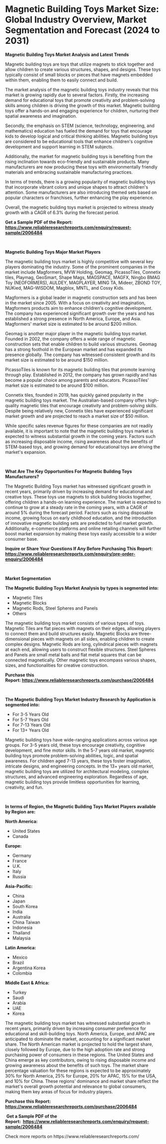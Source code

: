 <p><h1>Magnetic Building Toys Market Size: Global Industry Overview, Market Segmentation and Forecast (2024 to 2031)</h1></p><p><strong>Magnetic Building Toys Market Analysis and Latest Trends</strong></p>
<p><p>Magnetic building toys are toys that utilize magnets to stick together and allow children to create various structures, shapes, and designs. These toys typically consist of small blocks or pieces that have magnets embedded within them, enabling them to easily connect and build.</p><p>The market analysis of the magnetic building toys industry reveals that this market is growing rapidly due to several factors. Firstly, the increasing demand for educational toys that promote creativity and problem-solving skills among children is driving the growth of this market. Magnetic building toys offer a hands-on and engaging experience for children, nurturing their spatial awareness and imagination.</p><p>Secondly, the emphasis on STEM (science, technology, engineering, and mathematics) education has fueled the demand for toys that encourage kids to develop logical and critical thinking abilities. Magnetic building toys are considered to be educational tools that enhance children's cognitive development and support learning in STEM subjects.</p><p>Additionally, the market for magnetic building toys is benefiting from the rising inclination towards eco-friendly and sustainable products. Many manufacturers are now producing these toys with environmentally friendly materials and embracing sustainable manufacturing practices.</p><p>In terms of trends, there is a growing popularity of magnetic building toys that incorporate vibrant colors and unique shapes to attract children's attention. Some manufacturers are also introducing themed sets based on popular characters or franchises, further enhancing the play experience.</p><p>Overall, the magnetic building toys market is projected to witness steady growth with a CAGR of 6.3% during the forecast period.</p></p>
<p><strong>Get a Sample PDF of the Report:&nbsp; <a href="https://www.reliableresearchreports.com/enquiry/request-sample/2006484">https://www.reliableresearchreports.com/enquiry/request-sample/2006484</a></strong></p>
<p>&nbsp;</p>
<p><strong>Magnetic Building Toys Major Market Players</strong></p>
<p><p>The magnetic building toys market is highly competitive with several key players dominating the industry. Some of the prominent companies in the market include Magformers, MVW Holding, Geomag, PicassoTiles, Connetix tiles, Playmag, GeoSmart, Shape Mags, MAGSPACE, MAGFX, Ningbo BMAG Toy (NEOFORMERS), AULDEY, MAGPLAYER, MING TA, Mideer, ZBOND TOY, NUKied, MAG-WISDOM, Magblox, MNTL, and Cossy Kids.</p><p>Magformers is a global leader in magnetic construction sets and has been in the market since 2005. With a focus on creativity and imagination, Magformers products aim to enhance children's cognitive development. The company has experienced significant growth over the years and has established a strong presence in North America, Europe, and Asia. Magformers' market size is estimated to be around $200 million.</p><p>Geomag is another major player in the magnetic building toys market. Founded in 2002, the company offers a wide range of magnetic construction sets that enable children to build various structures. Geomag has a strong foothold in the European market and has expanded its presence globally. The company has witnessed consistent growth and its market size is estimated to be around $150 million.</p><p>PicassoTiles is known for its magnetic building tiles that promote learning through play. Established in 2012, the company has grown rapidly and has become a popular choice among parents and educators. PicassoTiles' market size is estimated to be around $100 million.</p><p>Connetix tiles, founded in 2019, has quickly gained popularity in the magnetic building toys market. The Australian-based company offers high-quality magnetic tiles that encourage creativity and problem-solving skills. Despite being relatively new, Connetix tiles have experienced significant market growth and are projected to reach a market size of $50 million.</p><p>While specific sales revenue figures for these companies are not readily available, it is important to note that the magnetic building toys market is expected to witness substantial growth in the coming years. Factors such as increasing disposable income, rising awareness about the benefits of STEM-based toys, and growing demand for educational toys are driving the market's expansion.</p></p>
<p>&nbsp;</p>
<p><strong>What Are The Key Opportunities For Magnetic Building Toys Manufacturers?</strong></p>
<p><p>The Magnetic Building Toys market has witnessed significant growth in recent years, primarily driven by increasing demand for educational and creative toys. These toys use magnets to stick building blocks together, offering children a hands-on learning experience. The market is expected to continue to grow at a steady rate in the coming years, with a CAGR of around 5% during the forecast period. Factors such as rising disposable income, growing focus on early childhood education, and the introduction of innovative magnetic building sets are predicted to fuel market growth. Additionally, e-commerce platforms and online retailing channels will further boost market expansion by making these toys easily accessible to a wider consumer base.</p></p>
<p><strong>Inquire or Share Your Questions If Any Before Purchasing This Report: <a href="https://www.reliableresearchreports.com/enquiry/pre-order-enquiry/2006484">https://www.reliableresearchreports.com/enquiry/pre-order-enquiry/2006484</a></strong></p>
<p>&nbsp;</p>
<p><strong>Market Segmentation</strong></p>
<p><strong>The Magnetic Building Toys Market Analysis by types is segmented into:</strong></p>
<p><ul><li>Magnetic Tiles</li><li>Magnetic Blocks</li><li>Magnetic Rods, Steel Spheres and Panels</li><li>Others</li></ul></p>
<p><p>The magnetic building toys market consists of various types of toys. Magnetic Tiles are flat pieces with magnets on their edges, allowing players to connect them and build structures easily. Magnetic Blocks are three-dimensional pieces with magnets on all sides, enabling children to create complex designs. Magnetic Rods are long, cylindrical pieces with magnets at each end, allowing users to construct flexible structures. Steel Spheres and Panels are small metal balls and flat metal squares that can be connected magnetically. Other magnetic toys encompass various shapes, sizes, and functionalities for creative construction.</p></p>
<p><strong>Purchase this Report:&nbsp;<a href="https://www.reliableresearchreports.com/purchase/2006484">https://www.reliableresearchreports.com/purchase/2006484</a></strong></p>
<p>&nbsp;</p>
<p><strong>The Magnetic Building Toys Market Industry Research by Application is segmented into:</strong></p>
<p><ul><li>For 3-5 Years Old</li><li>For 5-7 Years Old</li><li>For 7-13 Years Old</li><li>For 13+ Years Old</li></ul></p>
<p><p>Magnetic building toys have wide-ranging applications across various age groups. For 3-5 years old, these toys encourage creativity, cognitive development, and fine motor skills. In the 5-7 years old market, magnetic building toys promote problem-solving abilities, logic, and spatial awareness. For children aged 7-13 years, these toys foster imagination, intricate designs, and engineering concepts. In the 13+ years old market, magnetic building toys are utilized for architectural modeling, complex structures, and advanced engineering exploration. Regardless of age, magnetic building toys provide limitless opportunities for learning, creativity, and fun.</p></p>
<p>&nbsp;</p>
<p><strong>In terms of Region, the Magnetic Building Toys Market Players available by Region are:</strong></p>
<p>
    <p> <strong> North America: </strong>
        <ul>
            <li>United States</li>
            <li>Canada</li>
        </ul>
        </p> 
    <p> <strong> Europe: </strong>
        <ul>
            <li>Germany</li>
            <li>France</li>
            <li>U.K.</li>
            <li>Italy</li>
            <li>Russia</li>
        </ul>
        </p> 
    <p> <strong> Asia-Pacific: </strong>
        <ul>
            <li>China</li>
            <li>Japan</li>
            <li>South Korea</li>
            <li>India</li>
            <li>Australia</li>
            <li>China Taiwan</li>
            <li>Indonesia</li>
            <li>Thailand</li>
            <li>Malaysia</li>
        </ul>
        </p> 
    <p> <strong> Latin America: </strong>
        <ul>
            <li>Mexico</li>
            <li>Brazil</li>
            <li>Argentina Korea</li>
            <li>Colombia</li>
        </ul>
        </p> 
    <p> <strong> Middle East & Africa: </strong>
        <ul>
            <li>Turkey</li>
            <li>Saudi</li>
            <li>Arabia</li>
            <li>UAE</li>
            <li>Korea</li>
        </ul>
    </p>
    </p>
<p><p>The magnetic building toys market has witnessed substantial growth in recent years, primarily driven by increasing consumer preference for educational and skill-building toys. North America, Europe, and APAC are anticipated to dominate the market, accounting for a significant market share. The North American market is projected to hold the largest share, closely followed by Europe, due to the high adoption rate and strong purchasing power of consumers in these regions. The United States and China emerge as key contributors, owing to rising disposable income and growing awareness about the benefits of such toys. The market share percentage valuation for these regions is expected to be approximately 30% for North America, 25% for Europe, 20% for APAC, 15% for the USA, and 10% for China. These regions' dominance and market share reflect the market's overall growth potential and relevance to global consumers, making them key areas of focus for industry players.</p></p>
<p><strong>Purchase this Report: <a href="https://www.reliableresearchreports.com/purchase/2006484">https://www.reliableresearchreports.com/purchase/2006484</a></strong></p>
<p>&nbsp;<strong>Get a Sample PDF of the Report:&nbsp;&nbsp;<a href="https://www.reliableresearchreports.com/enquiry/request-sample/2006484">https://www.reliableresearchreports.com/enquiry/request-sample/2006484</a></strong></p>
<p><strong></strong></p>
<p>Check more reports on https://www.reliableresearchreports.com/</p>